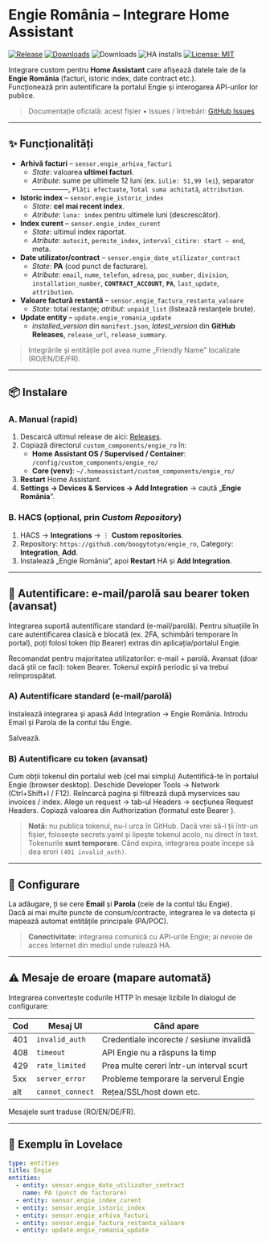 # Engie România – Integrare Home Assistant

[![Release](https://img.shields.io/github/v/release/boogytotyo/engie_ro?display_name=tag&sort=semver)](https://github.com/boogytotyo/engie_ro/releases)
[![Downloads](https://img.shields.io/github/downloads/boogytotyo/engie_ro/total.svg)](https://github.com/boogytotyo/engie_ro/releases)
![Downloads](https://img.shields.io/endpoint?url=https://raw.githubusercontent.com/boogytotyo/engie_ro/main/metrics/shields/downloads.json)
![HA installs](https://img.shields.io/badge/dynamic/json?color=41BDF5&logo=home-assistant&label=Engie%20HA%20installs&suffix=%20installs&cacheSeconds=14400&url=https://analytics.home-assistant.io/custom_integrations.json&query=$.engie_ro.total)
[![License: MIT](https://img.shields.io/badge/License-MIT-blue.svg)](LICENSE)

Integrare custom pentru **Home Assistant** care afișează datele tale de la **Engie România** (facturi, istoric index, date contract etc.).  
Funcționează prin autentificare la portalul Engie și interogarea API-urilor lor publice.

> Documentație oficială: acest fișier • Issues / întrebări: [GitHub Issues](https://github.com/boogytotyo/engie_ro/issues)

---

## ✨ Funcționalități

- **Arhivă facturi** – `sensor.engie_arhiva_facturi`
  - *State*: valoarea **ultimei facturi**.
  - *Atribute*: sume pe ultimele 12 luni (ex. `iulie: 51,99 lei`), separator `──────────`, `Plăți efectuate`, `Total suma achitată`, `attribution`.
- **Istoric index** – `sensor.engie_istoric_index`
  - *State*: **cel mai recent index**.
  - *Atribute*: `luna: index` pentru ultimele luni (descrescător).
- **Index curent** – `sensor.engie_index_curent`
  - *State*: ultimul index raportat.
  - *Atribute*: `autocit`, `permite_index`, `interval_citire: start – end`, meta.
- **Date utilizator/contract** – `sensor.engie_date_utilizator_contract`
  - *State*: **PA** (cod punct de facturare).
  - *Atribute*: `email`, `nume`, `telefon`, `adresa`, `poc_number`, `division`, `installation_number`, **`CONTRACT_ACCOUNT`**, **`PA`**, `last_update`, `attribution`.
- **Valoare factură restantă** – `sensor.engie_factura_restanta_valoare`
  - *State*: total restanțe; *atribut*: `unpaid_list` (listează restanțele brute).
- **Update entity** – `update.engie_romania_update`
  - *installed_version* din `manifest.json`, *latest_version* din **GitHub Releases**, `release_url`, `release_summary`.

> Integrările și entitățile pot avea nume „Friendly Name” localizate (RO/EN/DE/FR).

---

## 📦 Instalare

### A. Manual (rapid)
1. Descarcă ultimul release de aici: [Releases](https://github.com/boogytotyo/engie_ro/releases).
2. Copiază directorul `custom_components/engie_ro` în:
   - **Home Assistant OS / Supervised / Container**: `/config/custom_components/engie_ro/`
   - **Core (venv)**: `~/.homeassistant/custom_components/engie_ro/`
3. **Restart** Home Assistant.
4. **Settings → Devices & Services → Add Integration** → caută „**Engie România**”.

### B. HACS (opțional, prin *Custom Repository*)
1. HACS → **Integrations** → ⋮ **Custom repositories**.
2. Repository: `https://github.com/boogytotyo/engie_ro`, Category: **Integration**, **Add**.
3. Instalează „Engie România”, apoi **Restart** HA și **Add Integration**.

---

## 🔑 Autentificare: e-mail/parolă sau bearer token (avansat)

Integrarea suportă autentificare standard (e-mail/parolă). Pentru situațiile în care autentificarea clasică e blocată (ex. 2FA, schimbări temporare în portal), poți folosi token (tip Bearer) extras din aplicația/portalul Engie.

Recomandat pentru majoritatea utilizatorilor: e-mail + parolă.
Avansat (doar dacă știi ce faci): token Bearer. Tokenul expiră periodic și va trebui reîmprospătat.

### A) Autentificare standard (e-mail/parolă)
Instalează integrarea și apasă Add Integration → Engie România.
Introdu Email și Parola de la contul tău Engie.

Salvează.

### B) Autentificare cu token (avansat)
Cum obții tokenul din portalul web (cel mai simplu)
Autentifică-te în portalul Engie (browser desktop).
Deschide Developer Tools → Network (Ctrl+Shift+I / F12).
Reîncarcă pagina și filtrează după myservices sau invoices / index.
Alege un request → tab-ul Headers → secțiunea Request Headers.
Copiază valoarea din Authorization (formatul este Bearer <TOKEN>).

> **Notă:** nu publica tokenul, nu-l urca în GitHub. Dacă vrei să-l ții într-un fișier, folosește secrets.yaml și lipește tokenul acolo, nu direct în text. Tokenurile **sunt temporare**. Când expira, integrarea poate începe să dea erori `(401 invalid_auth)`.

---

## 🔐 Configurare

La adăugare, ți se cere **Email** și **Parola** (cele de la contul tău Engie).  
Dacă ai mai multe puncte de consum/contracte, integrarea le va detecta și mapează automat entitățile principale (PA/POC).

> **Conectivitate:** integrarea comunică cu API-urile Engie; ai nevoie de acces Internet din mediul unde rulează HA.

---

## ⚠️ Mesaje de eroare (mapare automată)

Integrarea convertește codurile HTTP în mesaje lizibile în dialogul de configurare:

| Cod | Mesaj UI              | Când apare                                     |
|-----|-----------------------|-----------------------------------------------|
| 401 | `invalid_auth`        | Credentiale incorecte / sesiune invalidă      |
| 408 | `timeout`             | API Engie nu a răspuns la timp                |
| 429 | `rate_limited`        | Prea multe cereri într-un interval scurt      |
| 5xx | `server_error`        | Probleme temporare la serverul Engie          |
| alt | `cannot_connect`      | Rețea/SSL/host down etc.                      |

Mesajele sunt traduse (RO/EN/DE/FR).

---

## 🧩 Exemplu în Lovelace

```yaml
type: entities
title: Engie
entities:
  - entity: sensor.engie_date_utilizator_contract
    name: PA (punct de facturare)
  - entity: sensor.engie_index_curent
  - entity: sensor.engie_istoric_index
  - entity: sensor.engie_arhiva_facturi
  - entity: sensor.engie_factura_restanta_valoare
  - entity: update.engie_romania_update
